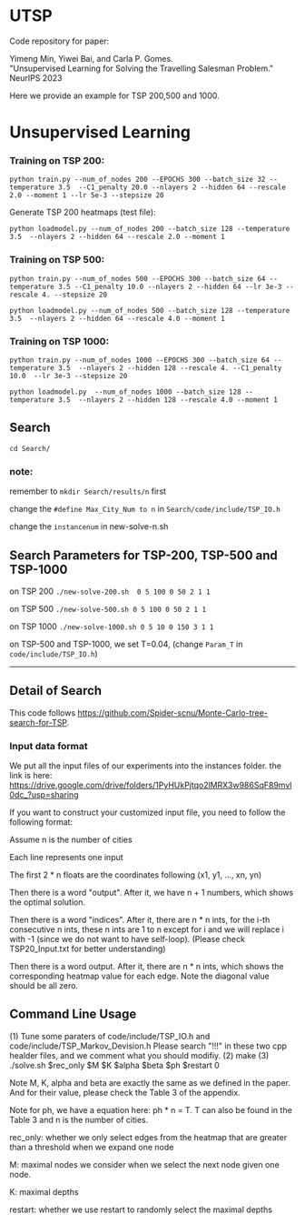 # UTSP

Code repository for paper:

Yimeng Min, Yiwei Bai, and Carla P. Gomes.  
"Unsupervised Learning for Solving the Travelling Salesman Problem."  
NeurIPS 2023  



Here we provide an example for TSP 200,500 and 1000. 

# Unsupervised Learning
### Training on TSP 200:

`python train.py --num_of_nodes 200 --EPOCHS 300 --batch_size 32 --temperature 3.5  --C1_penalty 20.0 --nlayers 2 --hidden 64 --rescale 2.0 --moment 1 --lr 5e-3 --stepsize 20
`

Generate TSP 200 heatmaps (test file):

`python loadmodel.py --num_of_nodes 200 --batch_size 128 --temperature 3.5  --nlayers 2 --hidden 64 --rescale 2.0 --moment 1
`

### Training on TSP 500:
`python train.py --num_of_nodes 500 --EPOCHS 300 --batch_size 64 --temperature 3.5 --C1_penalty 10.0 --nlayers 2 --hidden 64 --lr 3e-3 --rescale 4. --stepsize 20`

`python loadmodel.py --num_of_nodes 500 --batch_size 128 --temperature 3.5  --nlayers 2 --hidden 64 --rescale 4.0 --moment 1`


### Training on TSP 1000:
`python train.py --num_of_nodes 1000 --EPOCHS 300 --batch_size 64 --temperature 3.5  --nlayers 2 --hidden 128 --rescale 4. --C1_penalty 10.0  --lr 3e-3 --stepsize 20`

`python loadmodel.py  --num_of_nodes 1000 --batch_size 128 --temperature 3.5  --nlayers 2 --hidden 128 --rescale 4.0 --moment 1`


## Search
`cd Search/`



### note:

remember to `mkdir Search/results/n` first

change the `#define Max_City_Num to n` in `Search/code/include/TSP_IO.h`

change the `instancenum` in new-solve-n.sh


## Search Parameters for TSP-200, TSP-500 and TSP-1000
on TSP 200
`./new-solve-200.sh  0 5 100 0 50 2 1 1` 


on TSP 500
`
./new-solve-500.sh 0 5 100 0 50 2 1 1
`

on TSP 1000
`
./new-solve-1000.sh 0 5 10 0 150 3 1 1
`

on TSP-500 and TSP-1000, we set T=0.04, (change `Param_T` in `code/include/TSP_IO.h`)




---
## Detail of Search
This code follows https://github.com/Spider-scnu/Monte-Carlo-tree-search-for-TSP.
### Input data format
We put all the input files of our experiments into the instances folder. the link is here:
https://drive.google.com/drive/folders/1PyHUkPjtqo2lMRX3w986SqF89mvl0dc_?usp=sharing

If you want to construct your customized input file, you need to follow the following format:

Assume n is the number of cities

Each line represents one input

The first 2 * n floats are the coordinates following (x1, y1, ..., xn, yn)

Then there is a word "output". After it, we have n + 1 numbers, which shows the optimal solution.

Then there is a word "indices". After it, there are n * n ints, for the i-th consecutive n ints, these n ints are 1 to n except for i and we will replace i with -1 (since we do not want to have self-loop). (Please check TSP20_Input.txt for better understanding)

Then there is a word output. After it, there are n * n ints, which shows the corresponding heatmap value for each edge. Note the diagonal value should be all zero.

## Command Line Usage

(1) Tune some paraters of code/include/TSP_IO.h and code/include/TSP_Markov_Devision.h
    Please search "!!!" in these two cpp healder files, and we comment what you should modifiy. 
(2) make
(3) ./solve.sh $rec_only $M $K $alpha $beta $ph $restart 0

Note M, K, alpha and beta are exactly the same as we defined in the paper. And for their value, please check the Table 3 of the appendix.

Note for ph, we have a equation here: ph * n = T. T can also be found in the Table 3 and n is the number of cities.

rec_only: whether we only select edges from the heatmap that are greater than a threshold when we expand one node

M: maximal nodes we consider when we select the next node given one node. 

K: maximal depths

restart: whether we use restart to randomly select the maximal depths

